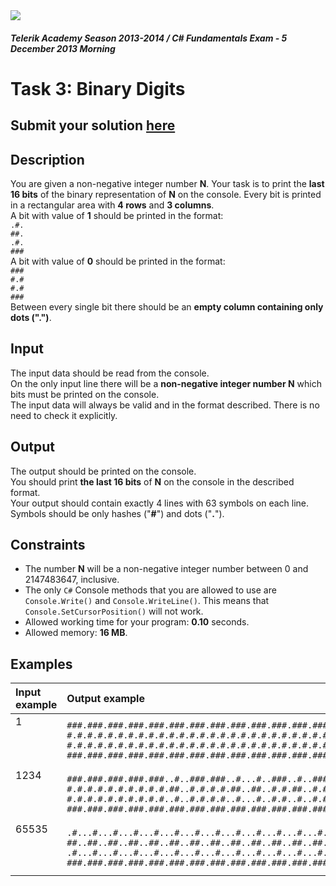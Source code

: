 ﻿<img src="https://raw.githubusercontent.com/TelerikAcademy/Common/master/logos/telerik-header-logo.png" />

#### _Telerik Academy Season 2013-2014 / C# Fundamentals Exam - 5 December 2013 Morning_

# Task 3: Binary Digits

## Submit your solution [here](http://bgcoder.com/Contests/Practice/Register/104#2)

## Description  
 
You are given a non-negative integer number **N**. Your task is to print the **last 16 bits** of the binary representation of **N** on the console. Every bit is printed in a rectangular area with **4 rows** and **3 columns**.   
A bit with value of **1** should be printed in the format:  
`.#.`  
`##.`  
`.#.`  
`###`  
A bit with value of **0** should be printed in the format:  
`###`  
`#.#`  
`#.#`  
`###`  
Between every single bit there should be an **empty column containing only dots (".")**.

## Input  

The input data should be read from the console.  
On the only input line there will be a **non-negative integer number N** which bits must be printed on the console.  
The input data will always be valid and in the format described. There is no need to check it explicitly.

## Output

The output should be printed on the console.  
You should print **the last 16 bits** of **N** on the console in the described format.  
Your output should contain exactly 4 lines with 63 symbols on each line. Symbols should be only hashes ("**#**") and dots ("**.**").

## Constraints

- The number **N** will be a non-negative integer number between 0 and 2147483647, inclusive.
- The only `C#` Console methods that you are allowed to use are `Console.Write()` and `Console.WriteLine()`. This means that `Console.SetCursorPosition()` will not work. 
- Allowed working time for your program: **0.10** seconds. 
- Allowed memory: **16 MB**.

## Examples

|Input example|Output example|
|:-------------|:--------------|
|1<br/><br/><br/><br/>|`###.###.###.###.###.###.###.###.###.###.###.###.###.###.###..#.`<br/>`#.#.#.#.#.#.#.#.#.#.#.#.#.#.#.#.#.#.#.#.#.#.#.#.#.#.#.#.#.#.##.`<br/>`#.#.#.#.#.#.#.#.#.#.#.#.#.#.#.#.#.#.#.#.#.#.#.#.#.#.#.#.#.#..#.`<br/>`###.###.###.###.###.###.###.###.###.###.###.###.###.###.###.###`|
|1234<br/><br/><br/><br/>|`###.###.###.###.###..#..###.###..#...#..###..#..###.###..#..###`<br/>`#.#.#.#.#.#.#.#.#.#.##..#.#.#.#.##..##..#.#.##..#.#.#.#.##..#.#`<br/>`#.#.#.#.#.#.#.#.#.#..#..#.#.#.#..#...#..#.#..#..#.#.#.#..#..#.#`<br/>`###.###.###.###.###.###.###.###.###.###.###.###.###.###.###.###`|
|65535<br/><br/><br/><br/>|`.#...#...#...#...#...#...#...#...#...#...#...#...#...#...#...#.`<br/>`##..##..##..##..##..##..##..##..##..##..##..##..##..##..##..##.`<br/>`.#...#...#...#...#...#...#...#...#...#...#...#...#...#...#...#.`<br/>`###.###.###.###.###.###.###.###.###.###.###.###.###.###.###.###`|















